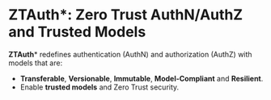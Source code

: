# ZTAuth*: Zero Trust AuthN/AuthZ and Trusted Models

**ZTAuth*** redefines authentication (AuthN) and authorization (AuthZ) with models that are:

- **Transferable**, **Versionable**, **Immutable**, **Model-Compliant** and **Resilient**.
- Enable **trusted models** and Zero Trust security.
